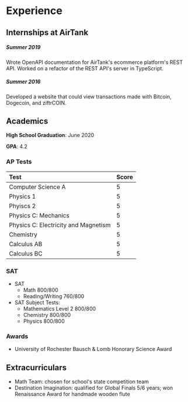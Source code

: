 # Experience

## Internships at AirTank

##### Summer 2019
Wrote OpenAPI documentation for AirTank's ecommerce platform's REST API. Worked on a refactor of the REST API's server in TypeScript.

##### Summer 2016
Developed a website that could view transactions made with Bitcoin, Dogecoin, and ziftrCOIN.

## Academics

**High School Graduation**: June 2020

**GPA**: 4.2

### AP Tests

| Test | Score |
|:----- |:------ |
| Computer Science A | 5 |
| Physics 1 | 5 |
| Phyiscs 2 | 5 |
| Physics C: Mechanics | 5 |
| Physics C: Electricity and Magnetism | 5 |
| Chemistry | 5 |
| Calculus AB | 5 |
| Calculus BC | 5 |

### SAT

- SAT
  - Math 800/800
  - Reading/Writing 760/800
- SAT Subject Tests:
  - Mathematics Level 2 800/800
  - Chemistry 800/800
  - Physics 800/800

### Awards

- University of Rochester Bausch & Lomb Honorary Science Award

## Extracurriculars

- Math Team: chosen for school's state competition team
- Destination Imagination: qualified for Global Finals 5/6 years; won Renaissance Award for handmade wooden flute
